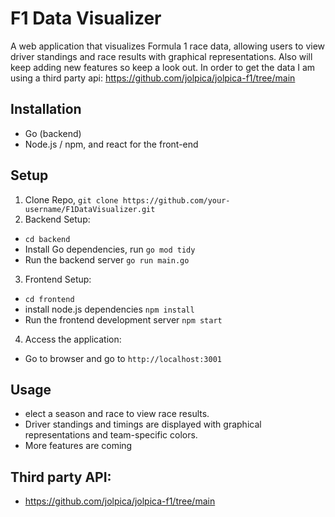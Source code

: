 # F1 Data Visualizer
A web application that visualizes Formula 1 race data, allowing users to view driver standings and race results with graphical representations. Also will keep adding new features so keep a look out. In order to get the data I am using a third party api: https://github.com/jolpica/jolpica-f1/tree/main

## Installation 

- Go (backend)
- Node.js / npm, and react for the front-end

## Setup
1. Clone Repo, `git clone https://github.com/your-username/F1DataVisualizer.git`
2. Backend Setup:
  - `cd backend`
  - Install Go dependencies, run `go mod tidy`
  - Run the backend server `go run main.go`
3. Frontend Setup:
  - `cd frontend`
  - install node.js dependencies `npm install`
  - Run the frontend development server `npm start`
4. Access the application:
  - Go to browser and go to `http://localhost:3001`
## Usage 
- elect a season and race to view race results.
- Driver standings and timings are displayed with graphical representations and team-specific colors.
- More features are coming

  
## Third party API:
- https://github.com/jolpica/jolpica-f1/tree/main
